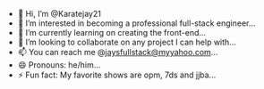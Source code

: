 - 👋 Hi, I’m @Karatejay21
- 👀 I’m interested in becoming a professional full-stack engineer...
- 🌱 I’m currently learning on creating the front-end...
- 💞️ I’m looking to collaborate on any project I can help with...
- 📫 You can reach me @jaysfullstack@myyahoo.com...
- 😄 Pronouns: he/him...
- ⚡ Fun fact: My favorite shows are opm, 7ds and jjba...

<!---
Karatejay21/Karatejay21 is a ✨ special ✨ repository because its `README.md` (this file) appears on your GitHub profile.
You can click the Preview link to take a look at your changes.
--->
